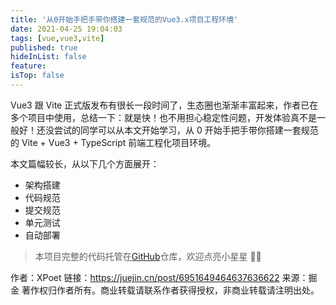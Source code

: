 ```yaml
---
title: '从0开始手把手带你搭建一套规范的Vue3.x项目工程环境'
date: 2021-04-25 19:04:03
tags: [vue,vue3,vite]
published: true
hideInList: false
feature: 
isTop: false
---
```

Vue3 跟 Vite 正式版发布有很长一段时间了，生态圈也渐渐丰富起来，作者已在多个项目中使用，总结一下：就是快！也不用担心稳定性问题，开发体验真不是一般好！还没尝试的同学可以从本文开始学习，从 0 开始手把手带你搭建一套规范的 Vite + Vue3 + TypeScript 前端工程化项目环境。

本文篇幅较长，从以下几个方面展开：

- 架构搭建
- 代码规范
- 提交规范
- 单元测试
- 自动部署

> 本项目完整的代码托管在[GitHub](https://github.com/XPoet/vite-vue3-starter)仓库，欢迎点亮小星星 🌟🌟

作者：XPoet
链接：https://juejin.cn/post/6951649464637636622
来源：掘金
著作权归作者所有。商业转载请联系作者获得授权，非商业转载请注明出处。